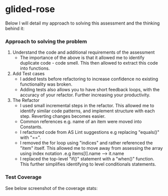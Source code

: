 # glided-rose

Below I will detail my approach to solving this assessment and the thinking behind it:

### Approach to solving the problem
1. Understand the code and additional requirements of the assessment
    - The importance of the above is that it allowed me to identify duplicate code - code smell. This then allowed to extract this code into functions.
2. Add Test cases
    - I added tests before refactoring to increase confidence no existing functionality was broken.
    - Adding tests also allows you to have short feedback loops, with the accuracy of your refactor. Further increasing your productivity.
3. The Refactor
    - I used small incremental steps in the refactor. This allowed me to identify similar code patterns, and implement structure with each step. Reverting changes becomes easier.
    - Common references e.g. name of an item were moved into Constants.
    - I refactored code from AS Lint suggestions e.g replacing "equals()" with "==".
    - I removed the for loop using "indices" and rather referenced the "item" itself. This allowed me to move away from assessing the array using index notation .e.g items[I].name —> it.name
    - I replaced the top-level "if()" statement with a "when()" function. This further simplifies identifying to level conditionals statements.

### Test Coverage
See below screenshot of the coverage stats:



 
